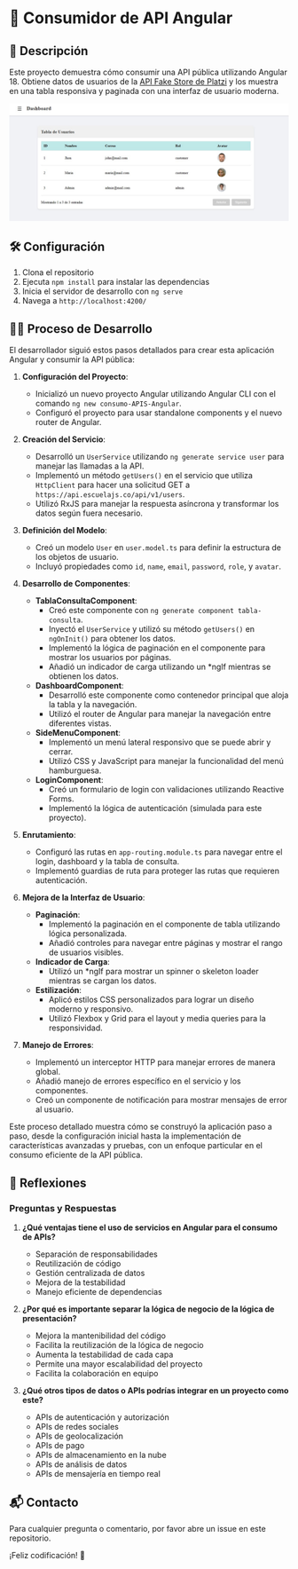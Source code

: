 # 🚀 Consumidor de API Angular

## 📖 Descripción

Este proyecto demuestra cómo consumir una API pública utilizando Angular 18. Obtiene datos de usuarios de la [API Fake Store de Platzi](https://api.escuelajs.co/api/v1/users) y los muestra en una tabla responsiva y paginada con una interfaz de usuario moderna.

![Tabla de Consumo de APIs](https://github.com/K451AKM/consumo-APIS-Angular/raw/master/tabla-consumo-apis.jpg)

## 🛠️ Configuración

1. Clona el repositorio
2. Ejecuta `npm install` para instalar las dependencias
3. Inicia el servidor de desarrollo con `ng serve`
4. Navega a `http://localhost:4200/`


## 🚶‍♂️ Proceso de Desarrollo

El desarrollador siguió estos pasos detallados para crear esta aplicación Angular y consumir la API pública:

1. **Configuración del Proyecto**: 
   - Inicializó un nuevo proyecto Angular utilizando Angular CLI con el comando `ng new consumo-APIS-Angular`.
   - Configuró el proyecto para usar standalone components y el nuevo router de Angular.

2. **Creación del Servicio**:
   - Desarrolló un `UserService` utilizando `ng generate service user` para manejar las llamadas a la API.
   - Implementó un método `getUsers()` en el servicio que utiliza `HttpClient` para hacer una solicitud GET a `https://api.escuelajs.co/api/v1/users`.
   - Utilizó RxJS para manejar la respuesta asíncrona y transformar los datos según fuera necesario.

3. **Definición del Modelo**:
   - Creó un modelo `User` en `user.model.ts` para definir la estructura de los objetos de usuario.
   - Incluyó propiedades como `id`, `name`, `email`, `password`, `role`, y `avatar`.

4. **Desarrollo de Componentes**:
   - **TablaConsultaComponent**:
     - Creó este componente con `ng generate component tabla-consulta`.
     - Inyectó el `UserService` y utilizó su método `getUsers()` en `ngOnInit()` para obtener los datos.
     - Implementó la lógica de paginación en el componente para mostrar los usuarios por páginas.
     - Añadió un indicador de carga utilizando un *ngIf mientras se obtienen los datos.
   - **DashboardComponent**:
     - Desarrolló este componente como contenedor principal que aloja la tabla y la navegación.
     - Utilizó el router de Angular para manejar la navegación entre diferentes vistas.
   - **SideMenuComponent**:
     - Implementó un menú lateral responsivo que se puede abrir y cerrar.
     - Utilizó CSS y JavaScript para manejar la funcionalidad del menú hamburguesa.
   - **LoginComponent**:
     - Creó un formulario de login con validaciones utilizando Reactive Forms.
     - Implementó la lógica de autenticación (simulada para este proyecto).

5. **Enrutamiento**:
   - Configuró las rutas en `app-routing.module.ts` para navegar entre el login, dashboard y la tabla de consulta.
   - Implementó guardias de ruta para proteger las rutas que requieren autenticación.

6. **Mejora de la Interfaz de Usuario**:
   - **Paginación**: 
     - Implementó la paginación en el componente de tabla utilizando lógica personalizada.
     - Añadió controles para navegar entre páginas y mostrar el rango de usuarios visibles.
   - **Indicador de Carga**:
     - Utilizó un *ngIf para mostrar un spinner o skeleton loader mientras se cargan los datos.
   - **Estilización**:
     - Aplicó estilos CSS personalizados para lograr un diseño moderno y responsivo.
     - Utilizó Flexbox y Grid para el layout y media queries para la responsividad.

7. **Manejo de Errores**:
   - Implementó un interceptor HTTP para manejar errores de manera global.
   - Añadió manejo de errores específico en el servicio y los componentes.
   - Creó un componente de notificación para mostrar mensajes de error al usuario.

Este proceso detallado muestra cómo se construyó la aplicación paso a paso, desde la configuración inicial hasta la implementación de características avanzadas y pruebas, con un enfoque particular en el consumo eficiente de la API pública.

## 🤔 Reflexiones

### Preguntas y Respuestas

1. **¿Qué ventajas tiene el uso de servicios en Angular para el consumo de APIs?**
   - Separación de responsabilidades
   - Reutilización de código
   - Gestión centralizada de datos
   - Mejora de la testabilidad
   - Manejo eficiente de dependencias

2. **¿Por qué es importante separar la lógica de negocio de la lógica de presentación?**
   - Mejora la mantenibilidad del código
   - Facilita la reutilización de la lógica de negocio
   - Aumenta la testabilidad de cada capa
   - Permite una mayor escalabilidad del proyecto
   - Facilita la colaboración en equipo

3. **¿Qué otros tipos de datos o APIs podrías integrar en un proyecto como este?**
   - APIs de autenticación y autorización
   - APIs de redes sociales
   - APIs de geolocalización
   - APIs de pago
   - APIs de almacenamiento en la nube
   - APIs de análisis de datos
   - APIs de mensajería en tiempo real

## 📬 Contacto

Para cualquier pregunta o comentario, por favor abre un issue en este repositorio.

¡Feliz codificación! 🎉

